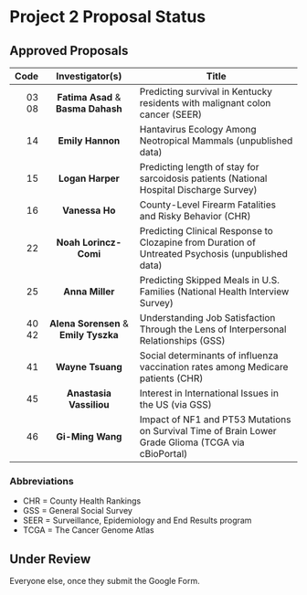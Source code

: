 # Project 2 Proposal Status

## Approved Proposals

Code | Investigator(s) | Title
---: | :---: | ----------------------------------------------------------------------------------------------
03 08 | **Fatima Asad** & **Basma Dahash** | Predicting survival in Kentucky residents with malignant colon cancer (SEER)
14 | **Emily Hannon** | Hantavirus Ecology Among Neotropical Mammals (unpublished data)
15 | **Logan Harper** | Predicting length of stay for sarcoidosis patients (National Hospital Discharge Survey)
16 | **Vanessa Ho** | County-Level Firearm Fatalities and Risky Behavior (CHR)
22 | **Noah Lorincz-Comi** | Predicting Clinical Response to Clozapine from Duration of Untreated Psychosis (unpublished data)
25 | **Anna Miller** | Predicting Skipped Meals in U.S. Families (National Health Interview Survey)
40 42 | **Alena Sorensen** & **Emily Tyszka** | Understanding Job Satisfaction Through the Lens of Interpersonal Relationships (GSS)
41 | **Wayne Tsuang** | Social determinants of influenza vaccination rates among Medicare patients (CHR)
45 | **Anastasia Vassiliou** | Interest in International Issues in the US (via GSS)
46 | **Gi-Ming Wang** | Impact of NF1 and PT53 Mutations on Survival Time of Brain Lower Grade Glioma (TCGA via cBioPortal)

### Abbreviations

- CHR = County Health Rankings
- GSS = General Social Survey
- SEER = Surveillance, Epidemiology and End Results program
- TCGA = The Cancer Genome Atlas

## Under Review

Everyone else, once they submit the Google Form.
